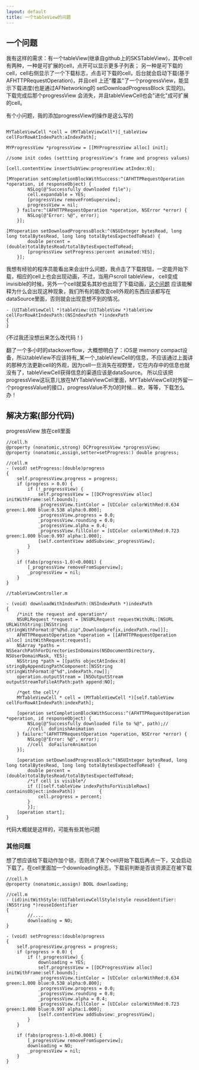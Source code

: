 ```yaml
---
layout: default
title: 一个tableView的问题
---
```


## 一个问题

我有这样的需求：有一个tableView(继承自github上的SKSTableView)，其中cell有两种，一种是可扩展的cell，点开可以显示更多子列表；
另一种是可下载的cell，cell右侧显示了一个下载标志，点击可下载的cell，后台就会启动下载(基于AFHTTPRequestOperation)，并且cell
上还"覆盖"了一个progressView，能显示下载进度(也是通过AFNetworking的 setDownloadProgressBlock 实现的)。下载完成后那个progressView
会消失，并且tableViewCell也会"进化"成可扩展的cell。

有个小问题，我的添加progressView的操作是这么写的

```objc

MYTableViewCell *cell = (MYTableViewCell*)[_tableView cellForRowAtIndexPath:aIndexPath];

MYProgressView *progressView = [[MYProgressView alloc] init];

//some init codes (settting progressView's frame and progress values)

[cell.contentView insertSubView:progressView atIndex:0];

[MYoperation setCompletionBlockWithSuccess:^(AFHTTPRequestOperation *operation, id responseObject) {
        NSLog(@"Successfully downloaded file");
        cell.expandable = YES;
        [progressView removeFromSuperview];
        progressView = nil;
    } failure:^(AFHTTPRequestOperation *operation, NSError *error) {
        NSLog(@"Error: %@", error);
    }];

[MYoperation setDownloadProgressBlock:^(NSUInteger bytesRead, long long totalBytesRead, long long totalBytesExpectedToRead) {
        double percent = (double)totalBytesRead/totalBytesExpectedToRead;
        [progressView setProgress:percent animated:YES];
    }];

```
我想有经验的程序员能看出来会出什么问题，我点击了下载按钮，一定能开始下载，相应的cell上也会出现动画，不过，当用户scroll tableView，
cell变成invisible的时候，另外一个cell就莫名其妙也出现了下载动画，[这个问题](http://stackoverflow.com/questions/26216597/ios-uitableview-cell-changes-selection-state-when-scrolling)
应该能解释为什么会出现这种现象，我们所有的能改变cell外观的东西应该都写在dataSource里面，否则就会出现意想不到的情况。

```objc
- (UITableViewCell *)tableView:(UITableView *)tableView cellForRowAtIndexPath:(NSIndexPath *)indexPath
{
}
```

(不过我还没想出来怎么改代码！)

翻了一个多小时的stackoverflow，大概想明白了：iOS是 memory compact设备，所以tableView不应该持有_某一个_tableViewCell的信息，不应该通过上面讲的那种方法更新cell的外观，因为cell一旦消失在视野里，它在内存中的信息也就没有了，tableViewCell获得信息的渠道应该是dataSource。
所以应该把progressView这玩意儿放在MYTableViewCell里面，MYTableViewCell对外留一个progressValue的接口，progressValue不为0的时候...
欸，等等，下载怎么办！

## 解决方案(部分代码)

progressView 放在cell里面

```objc
//cell.h
@property (nonatomic,strong) DCProgressView *progressView;
@property (nonatomic,assign,setter=setProgress:) double progress;
```

```objc
//cell.m
- (void) setProgress:(double)progress
{
    self.progressView.progress = progress;
    if (progress > 0.0) {
        if (!_progressView) {
            self.progressView = [[DCProgressView alloc] initWithFrame:self.bounds];
            _progressView.tintColor = [UIColor colorWithRed:0.634 green:1.000 blue:0.538 alpha:0.800];
            _progressView.progress = 0.0;
            _progressView.rounding = 0.0;
            _progressView.alpha = 0.4;
            _progressView.fillColor = [UIColor colorWithRed:0.723 green:1.000 blue:0.997 alpha:1.000];
            [self.contentView addSubview:_progressView];
        }
    }
    
    if (fabs(progress-1.0)<0.0001) {
        [_progressView removeFromSuperview];
        _progressView = nil;
    }
}
```

```objc
//tableViewController.m

- (void) downloadWithIndexPath:(NSIndexPath *)indexPath
{
    /*init the request and operation*/
    NSURLRequest *request = [NSURLRequest requestWithURL:[NSURL URLWithString:[NSString stringWithFormat:@"%@%d.zip",Downloadprefix,indexPath.row]]];
    AFHTTPRequestOperation *operation = [[AFHTTPRequestOperation alloc] initWithRequest:request];
    NSArray *paths = NSSearchPathForDirectoriesInDomains(NSDocumentDirectory, NSUserDomainMask, YES);
    NSString *path = [[paths objectAtIndex:0] stringByAppendingPathComponent:[NSString stringWithFormat:@"%d",indexPath.row]];
    operation.outputStream = [NSOutputStream outputStreamToFileAtPath:path append:NO];
    
    /*get the cell*/
    MYTableViewCell * cell = (MYTableViewCell *)[self.tableView cellForRowAtIndexPath:indexPath];
    
    [operation setCompletionBlockWithSuccess:^(AFHTTPRequestOperation *operation, id responseObject) {
        NSLog(@"Successfully downloaded file to %@", path);//
        //cell  doFinishAnimation 
    } failure:^(AFHTTPRequestOperation *operation, NSError *error) {
        NSLog(@"Error: %@", error);
        //cell  doFailureAnimation
    }];
    
    [operation setDownloadProgressBlock:^(NSUInteger bytesRead, long long totalBytesRead, long long totalBytesExpectedToRead) {
        double percent = (double)totalBytesRead/totalBytesExpectedToRead;
        /*if cell is visible*/
        if ([[self.tableView indexPathsForVisibleRows] containsObject:indexPath])         {
            cell.progress = percent;
        }
        }];
    [operation start];
}
```

代码大概就是这样的，可能有些其他问题

### 其他问题

想了想应该给下载动作加个锁，否则点了某个cell开始下载后再点一下，又会启动下载了。在cell里面加一个downloading标志，下载前判断是否该资源正在被下载

```objc
//cell.h
@property (nonatomic,assign) BOOL downloading;
```

```objc
//cell.m
- (id)initWithStyle:(UITableViewCellStyle)style reuseIdentifier:(NSString *)reuseIdentifier
{
        //....
        downloading = NO;
}

- (void) setProgress:(double)progress
{
    self.progressView.progress = progress;
    if (progress > 0.0) {
        if (!_progressView) {
            downloading = YES;
            self.progressView = [[DCProgressView alloc] initWithFrame:self.bounds];
            _progressView.tintColor = [UIColor colorWithRed:0.634 green:1.000 blue:0.538 alpha:0.800];
            _progressView.progress = 0.0;
            _progressView.rounding = 0.0;
            _progressView.alpha = 0.4;
            _progressView.fillColor = [UIColor colorWithRed:0.723 green:1.000 blue:0.997 alpha:1.000];
            [self.contentView addSubview:_progressView];
        }
    }
    
    if (fabs(progress-1.0)<0.0001) {
        [_progressView removeFromSuperview];
        downloading = NO;
        _progressView = nil;
    }
}

```
